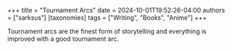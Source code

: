 +++
title = "Tournament Arcs"
date = 2024-10-01T19:52:26-04:00
authors = ["sarksus"]
[taxonomies]
tags = ["Writing", "Books", "Anime"]
+++

Tournament arcs are the finest form of storytelling and everything is improved with a good tournament arc. 